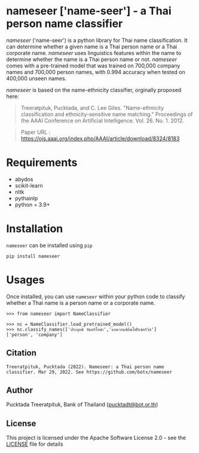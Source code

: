 # nameseer ['name-seer'] - a Thai person name classifier

*nameseer* ('name-seer') is a python library for Thai name classification. It can determine whether a given name is a Thai person name or a Thai corporate name. *nameseer* uses linguistics features within the name to determine whether the name is a Thai person name or not. *nameseer* comes with a pre-trained model that was trained on 700,000 company names and 700,000 person names, with 0.994 accuracy when tested on 400,000 unseen names.

*nameseer* is based on the name-ethnicity classifier, orginally proposed here:
> Treeratpituk, Pucktada, and C. Lee Giles. "Name-ethnicity classification and ethnicity-sensitive name matching." Proceedings of the AAAI Conference on Artificial Intelligence. Vol. 26. No. 1. 2012.

> Paper URL : https://ojs.aaai.org/index.php/AAAI/article/download/8324/8183

# Requirements
* abydos
* scikit-learn
* nltk
* pythainlp
* python = 3.9+

# Installation

`nameseer` can be installed using `pip` 

```
pip install nameseer
```

# Usages

Once installed, you can use `nameseer` within your python code to classify whether a Thai name is a person name or a corporate name. 

```
>>> from nameseer import NameClassifier

>>> nc = NameClassifier.load_pretrained_model()
>>> nc.classify_names(['ประยุทธ์ จันทร์โอชา','แอดวานซ์อินโฟร์เซอร์วิส']
['person', 'company']
```

## Citation

```
Treeratpituk, Pucktada (2022). Nameseer: a Thai person name classifier. Mar 29, 2022. See https://github.com/botx/nameseer
```

## Author
Pucktada Treeratpituk, Bank of Thailand (pucktadt@bot.or.th)

## License

This project is licensed under the Apache Software License 2.0 - see the [LICENSE](LICENSE) file for details

